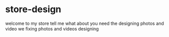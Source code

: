 # store-design
welcome to my store tell me what about you need the designing photos and video we fixing photos and videos designing
